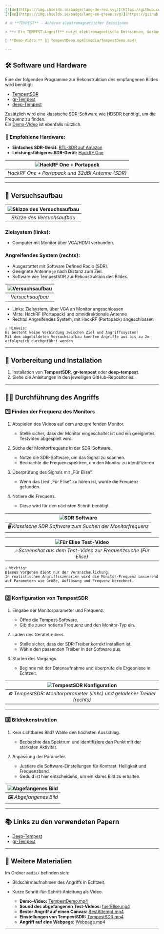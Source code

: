 ```yaml
---
[![de](https://img.shields.io/badge/lang-de-red.svg)](https://github.com/arsiba/TempestAttack/blob/main/README.md)  
[![en](https://img.shields.io/badge/lang-en-green.svg)](https://github.com/arsiba/TempestAttack/blob/main/README.en.md)

# 🌐 **TEMPEST** – Abhören elektromagnetischer Emissionen  

> **⚡️ Ein TEMPEST-Angriff** nutzt elektromagnetische Emissionen, Geräusche und Vibrationen, um Informationen über das Ziel zu erhalten. Hier wird das Bildsignal eines Monitors extrahiert und angezeigt – möglich mit einem Software Defined Radio (SDR) und entsprechender Software.  

🎥 **Demo-Video:** [📁 TempestDemo.mp4](media/TempestDemo.mp4)  

---
```


## 🛠️ Software und Hardware  

Eine der folgenden Programme zur Rekonstruktion des empfangenen Bildes wird benötigt:  

- [TempestSDR](https://github.com/martinmarinov/TempestSDR)  
- [gr-Tempest](https://github.com/git-artes/gr-tempest)  
- [deep-Tempest](https://github.com/emidan19/deep-tempest)  

Zusätzlich wird eine klassische SDR-Software wie [HDSDR](https://hdsdr.de/) benötigt, um die Frequenz zu finden.  
Ein [Demo-Video](https://github.com/eried/Research/blob/master/HackRF/TempestSDR/tempest_test_elize_song.mp4) ist ebenfalls nützlich.  

### 📡 **Empfohlene Hardware:**  
- **Einfaches SDR-Gerät:** [RTL-SDR auf Amazon](https://www.amazon.de/DVB-T-DAB-Stick-RTL2832U-Chipsatz/dp/B0C4DXV2CC/)  
- **Leistungsfähigeres SDR-Gerät:** [HackRF One](https://opensourcesdrlab.com/products/h4m-receiver-and-spectrum-analyzer?VariantsId=10005)  

| ![HackRF One + Portapack](images/Portapack.png) |  
| :---------------------------------------------: |  
| *HackRF One + Portapack und 32dBi Antenne (SDR)* |  

---

## 🧪 Versuchsaufbau  

| ![Skizze des Versuchsaufbau](images/SkizzeVersuchsaufbau.png) |  
| :---------------------------------------------: |  
| *Skizze des Versuchsaufbau* |  

### Zielsystem (links):  
   - Computer mit Monitor über VGA/HDMI verbunden.

### Angreifendes System (rechts):  
   - Ausgestattet mit Software Defined Radio (SDR).  
   - Geeignete Antenne je nach Distanz zum Ziel.  
   - Software wie TempestSDR zur Rekonstruktion des Bildes.

| ![Versuchsaufbau](images/Versuchsaufbau.png) |  
| :---------------------------------------------: |  
| *Versuchsaufbau* |  

   - Links: Zielsystem, über VGA an Monitor angeschlossen  
   - Mitte: HackRF (Portapack) und omnidirektionale Antenne  
   - Rechts: Angreifendes System, mit HackRF (Portapack) angeschlossen  

```
⚠️ Hinweis:
Es besteht keine Verbindung zwischen Ziel und Angriffssystem! 
Mit dem abgebildeten Versuchsaufbau konnten Angriffe aus bis zu 2m erfolgreich durchgeführt werden.
```

---

## 🔧 Vorbereitung und Installation  

1. Installation von **TempestSDR**, **gr-tempest** oder **deep-tempest**.  
2. Siehe die Anleitungen in den jeweiligen GitHub-Repositories.  

---

## 🕵️‍♂️ Durchführung des Angriffs  

### 1️⃣ **Finden der Frequenz des Monitors**  

1. Abspielen des Videos auf dem anzugreifenden Monitor.  
   - Stelle sicher, dass der Monitor eingeschaltet ist und ein geeignetes Testvideo abgespielt wird.  

2. Suche der Monitorfrequenz in der SDR-Software.  
   - Nutze die SDR-Software, um das Signal zu scannen.  
   - Beobachte die Frequenzspektren, um den Monitor zu identifizieren.  

3. Überprüfung des Signals mit „Für Elise“.  
   - Wenn das Lied „Für Elise“ zu hören ist, wurde die Frequenz gefunden.  

4. Notiere die Frequenz.  
   - Diese wird für den nächsten Schritt benötigt.  

| ![SDR Software](images/SDR-Software.png) |  
| :--------------------------------------: |  
| *🖥️ Klassische SDR Software zum Suchen der Monitorfrequenz* |  

| ![Für Elise Test-Video](images/fueElise.png) |  
| :------------------------------------------: |  
| *🎶 Screenshot aus dem Test-Video zur Frequenzsuche (Für Elise)* |  

```
⚠️ Wichtig:
Dieses Vorgehen dient nur der Veranschaulichung.  
In realistischen Angriffsszenarien wird die Monitor-Frequenz basierend auf Parametern wie Größe, Auflösung und Frequenz berechnet.
```

---

### 2️⃣ **Konfiguration von TempestSDR**  

1. Eingabe der Monitorparameter und Frequenz.  
   - Öffne die Tempest-Software.  
   - Gib die zuvor notierte Frequenz und den Monitor-Typ ein.  

2. Laden des Gerätetreibers.  
   - Stelle sicher, dass der SDR-Treiber korrekt installiert ist.  
   - Wähle den passenden Treiber in der Software aus.  

3. Starten des Vorgangs.  
   - Beginne mit der Datenaufnahme und überprüfe die Ergebnisse in Echtzeit.  

| ![TempestSDR Konfiguration](images/TempestSDR.png) |  
| :------------------------------------------------: |  
| *⚙️ TempestSDR: Monitorparameter (links) und geladener Treiber (rechts)* |  

---

### 3️⃣ **Bildrekonstruktion**  

1. Kein sichtbares Bild? Wähle den höchsten Ausschlag.  
   - Beobachte das Spektrum und identifiziere den Punkt mit der stärksten Aktivität.  

2. Anpassung der Parameter.  
   - Justiere die Software-Einstellungen für Kontrast, Helligkeit und Frequenzband.  
   - Geduld ist hier entscheidend, um ein klares Bild zu erhalten.  

| ![Abgefangenes Bild](images/MonitorCapture.png) |  
| :---------------------------------------------: |  
| *🖼️ Abgefangenes Bild* |  

---

## 📚 Links zu den verwendeten Papern  

- [Deep-Tempest](https://arxiv.org/pdf/2407.09717v1)  
- [gr-Tempest](https://iie.fing.edu.uy/publicaciones/2022/LBCS22/LBCS22.pdf)  

---

## 📂 Weitere Materialien  

Im Ordner `media/` befinden sich:  
- Bildschirmaufnahmen des Angriffs in Echtzeit.  
- Kurze Schritt-für-Schritt-Anleitung als Video.  

  - **Demo-Video:** [TempestDemo.mp4](media/TempestDemo.mp4)  
  - **Sound des abgefangenen Test-Videos:** [fuerElise.mp4](media/fuerElise.mp4)  
  - **Bester Angriff auf einen Canvas:** [BestAttempt.mp4](media/BestAttempt.mp4)  
  - **Einstellungen von TempestSDR:** [TempestSDR.mp4](media/TempestSDR.mp4)  
  - **Angriff auf eine Webpage:** [Webpage.mp4](media/Webpage.mp4)  

---  